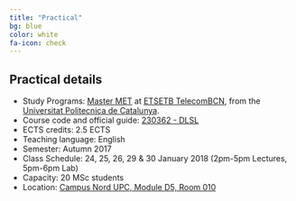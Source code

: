 ```yaml
---
title: "Practical"
bg: blue
color: white
fa-icon: check
---
```


## Practical details

* Study Programs: [Master MET](http://etsetb.upc.edu/ca/estudis/masters/masters-degree-in-telecommunications-engineering-met) at [ETSETB TelecomBCN](http://etsetb.upc.edu/ca), from the [Universitat Politecnica de Catalunya](http://www.upc.edu/?set_language=en).
* Course code and official guide: [230362 - DLSL](http://infoteleco.upc.edu/documents/guia_docent/assignatures/all/ang/230362.pdf)
* ECTS credits: 2.5 ECTS
* Teaching language: English
* Semester: Autumn 2017
* Class Schedule: 24, 25, 26, 29 & 30 January 2018 (2pm-5pm Lectures, 5pm-6pm Lab)
* Capacity: 20 MSc students
* Location: [Campus Nord UPC, Module D5, Room 010](https://imatge.upc.edu/web/contact)
